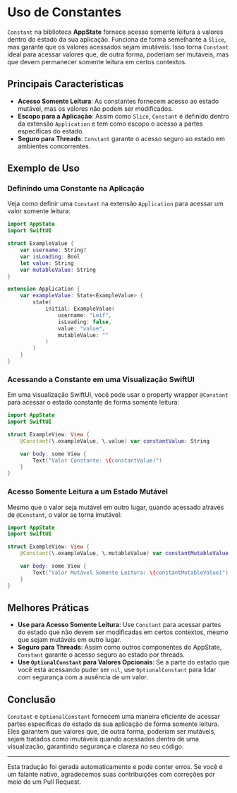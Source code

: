 # Uso de Constantes

`Constant` na biblioteca **AppState** fornece acesso somente leitura a valores dentro do estado da sua aplicação. Funciona de forma semelhante a `Slice`, mas garante que os valores acessados sejam imutáveis. Isso torna `Constant` ideal para acessar valores que, de outra forma, poderiam ser mutáveis, mas que devem permanecer somente leitura em certos contextos.

## Principais Características

- **Acesso Somente Leitura**: As constantes fornecem acesso ao estado mutável, mas os valores não podem ser modificados.
- **Escopo para a Aplicação**: Assim como `Slice`, `Constant` é definido dentro da extensão `Application` e tem como escopo o acesso a partes específicas do estado.
- **Seguro para Threads**: `Constant` garante o acesso seguro ao estado em ambientes concorrentes.

## Exemplo de Uso

### Definindo uma Constante na Aplicação

Veja como definir uma `Constant` na extensão `Application` para acessar um valor somente leitura:

```swift
import AppState
import SwiftUI

struct ExampleValue {
    var username: String?
    var isLoading: Bool
    let value: String
    var mutableValue: String
}

extension Application {
    var exampleValue: State<ExampleValue> {
        state(
            initial: ExampleValue(
                username: "Leif",
                isLoading: false,
                value: "value",
                mutableValue: ""
            )
        )
    }
}
```

### Acessando a Constante em uma Visualização SwiftUI

Em uma visualização SwiftUI, você pode usar o property wrapper `@Constant` para acessar o estado constante de forma somente leitura:

```swift
import AppState
import SwiftUI

struct ExampleView: View {
    @Constant(\.exampleValue, \.value) var constantValue: String

    var body: some View {
        Text("Valor Constante: \(constantValue)")
    }
}
```

### Acesso Somente Leitura a um Estado Mutável

Mesmo que o valor seja mutável em outro lugar, quando acessado através de `@Constant`, o valor se torna imutável:

```swift
import AppState
import SwiftUI

struct ExampleView: View {
    @Constant(\.exampleValue, \.mutableValue) var constantMutableValue: String

    var body: some View {
        Text("Valor Mutável Somente Leitura: \(constantMutableValue)")
    }
}
```

## Melhores Práticas

- **Use para Acesso Somente Leitura**: Use `Constant` para acessar partes do estado que não devem ser modificadas em certos contextos, mesmo que sejam mutáveis em outro lugar.
- **Seguro para Threads**: Assim como outros componentes do AppState, `Constant` garante o acesso seguro ao estado por threads.
- **Use `OptionalConstant` para Valores Opcionais**: Se a parte do estado que você está acessando puder ser `nil`, use `OptionalConstant` para lidar com segurança com a ausência de um valor.

## Conclusão

`Constant` e `OptionalConstant` fornecem uma maneira eficiente de acessar partes específicas do estado da sua aplicação de forma somente leitura. Eles garantem que valores que, de outra forma, poderiam ser mutáveis, sejam tratados como imutáveis quando acessados dentro de uma visualização, garantindo segurança e clareza no seu código.

---
Esta tradução foi gerada automaticamente e pode conter erros. Se você é um falante nativo, agradecemos suas contribuições com correções por meio de um Pull Request.
